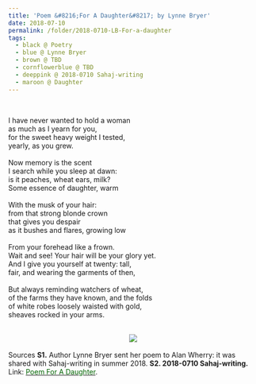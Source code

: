 ```yaml
---
title: 'Poem &#8216;For A Daughter&#8217; by Lynne Bryer'
date: 2018-07-10
permalink: /folder/2018-0710-LB-For-a-daughter
tags:
  - black @ Poetry
  - blue @ Lynne Bryer
  - brown @ TBD
  - cornflowerblue @ TBD
  - deeppink @ 2018-0710 Sahaj-writing
  - maroon @ Daughter
---
```


<br>

<p>
I have never wanted to hold a woman<br>
as much as I yearn for you,<br>
for the sweet heavy weight I tested,<br>
yearly, as you grew.<br>
<br>
Now memory is the scent<br>
I search while you sleep at dawn:<br>
is it peaches, wheat ears, milk?<br>
Some essence of daughter, warm<br>
<br>
With the musk of your hair:<br>
from that strong blonde crown<br>
that gives you despair<br>
as it bushes and flares, growing low<br>
<br>
From your forehead like a frown.<br>
Wait and see! Your hair will be your glory yet.<br>
And I give you yourself at twenty: tall,<br>
fair, and wearing the garments of then,<br>
<br>
But always reminding watchers of wheat,<br>
of the farms they have known, and the folds<br>
of white robes loosely waisted with gold,<br>
sheaves rocked in your arms.<br>
</p>

<br>

<div style="text-align: center"><img src="https://pub-419291371d4c44a1b438e7d5a9e4e904.r2.dev/Poem_'For_A_Daughter'_by_Lynne_Bryer.jpg" /></div>

<br>

<wave-list>
<list-title color="DarkSeaGreen" width="40">Sources</list-title>
  <list-item color="BlanchedAlmond"  width="285"><b> S1.</b> Author Lynne Bryer sent her poem to Alan Wherry: it was shared with Sahaj-writing in summer 2018.</list-item>
  <list-item color="Lavender" width="285"><b> S2. 2018-0710 Sahaj-writing.</b> Link: <a href="https://richpay.wixsite.com/sahaj-writing/forum/writings/poem-for-a-daughter"><font color="DarkGreen">Poem For A Daughter</font></a>.</list-item>
</wave-list>